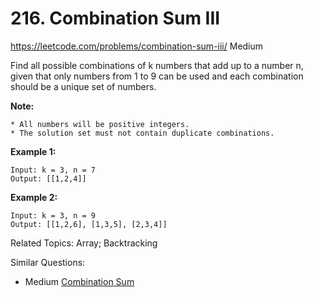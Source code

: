 # 216. Combination Sum III
<https://leetcode.com/problems/combination-sum-iii/>
Medium

Find all possible combinations of k numbers that add up to a number n, given that only numbers from 1 to 9 can be used and each combination should be a unique set of numbers.

**Note:**

    * All numbers will be positive integers.
    * The solution set must not contain duplicate combinations.

**Example 1:**

    Input: k = 3, n = 7
    Output: [[1,2,4]]

**Example 2:**

    Input: k = 3, n = 9
    Output: [[1,2,6], [1,3,5], [2,3,4]]

Related Topics: Array; Backtracking

Similar Questions: 
* Medium [Combination Sum](https://leetcode.com/problems/combination-sum/)